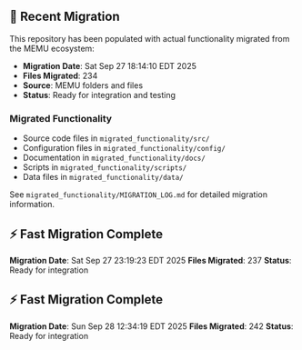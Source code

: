 
## 🔄 Recent Migration

This repository has been populated with actual functionality migrated from the MEMU ecosystem:

- **Migration Date**: Sat Sep 27 18:14:10 EDT 2025
- **Files Migrated**:      234
- **Source**: MEMU folders and files
- **Status**: Ready for integration and testing

### Migrated Functionality
- Source code files in `migrated_functionality/src/`
- Configuration files in `migrated_functionality/config/`
- Documentation in `migrated_functionality/docs/`
- Scripts in `migrated_functionality/scripts/`
- Data files in `migrated_functionality/data/`

See `migrated_functionality/MIGRATION_LOG.md` for detailed migration information.


## ⚡ Fast Migration Complete

**Migration Date**: Sat Sep 27 23:19:23 EDT 2025
**Files Migrated**:      237
**Status**: Ready for integration


## ⚡ Fast Migration Complete

**Migration Date**: Sun Sep 28 12:34:19 EDT 2025
**Files Migrated**:      242
**Status**: Ready for integration

